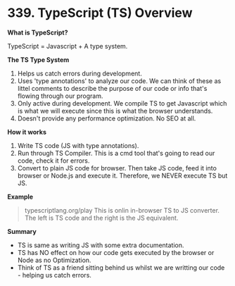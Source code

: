 # 339. TypeScript (TS) Overview

**What is TypeScript?**

TypeScript = Javascript + A type system.

**The TS Type System**
1. Helps us catch errors during development.
2. Uses 'type annotations' to analyze our code.
We can think of these as littel comments to describe the purpose of our code or info that's flowing through our program.
3. Only active during development.
We compile TS to get Javascript which is what we will execute since this is what the browser understands.
4. Doesn't provide any performance optimization.
No SEO at all.

**How it works**
1. Write TS code (JS with type annotations).
2. Run through TS Compiler. This is a cmd tool that's going to read our code, check it for errors.
3. Convert to plain JS code for browser.
Then take JS code, feed it into browser or Node.js and execute it. Therefore, we NEVER execute TS but JS.

**Example**
> typescriptlang.org/play
This is onlin in-browser TS to JS converter.
The left is TS code and the right is the JS equivalent.

**Summary**
- TS is same as writing JS with some extra documentation.
- TS has NO effect on how our code gets executed by the browser or Node as no Optimization.
- Think of TS as a friend sitting behind us whilst we are writting our code - helping us catch errors.